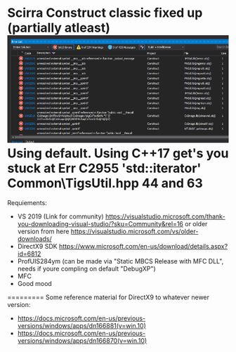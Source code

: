 Scirra Construct classic fixed up (partially atleast)
![Image of current state of fixup](state.png)
Using default. Using C++17 get's you stuck at Err C2955	'std::iterator' Common\TigsUtil.hpp	44 and 63
=========
Requiements:
* VS 2019 (Link for community) https://visualstudio.microsoft.com/thank-you-downloading-visual-studio/?sku=Community&rel=16
or older version from here https://visualstudio.microsoft.com/vs/older-downloads/
* DirectX9 SDK https://www.microsoft.com/en-us/download/details.aspx?id=6812
* ProfUIS284ym (can be made via "Static MBCS Release with MFC DLL", needs if youre compling on default "DebugXP")
* MFC
* Good mood

=========
Some reference material for DirectX9 to whatever newer version:
* https://docs.microsoft.com/en-us/previous-versions/windows/apps/dn166881(v=win.10) 
* https://docs.microsoft.com/en-us/previous-versions/windows/apps/dn166870(v=win.10)